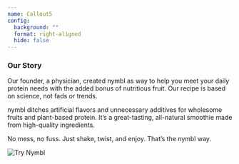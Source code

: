 ```yaml
---
name: Callout5
config:
  background: ""
  format: right-aligned
  hide: false
---
```


<section>

### Our Story

Our founder, a physician, created nymbl as way to help you meet your daily protein needs with the added bonus of nutritious fruit. Our recipe is based on science, not fads or trends.

nymbl ditches artificial flavors and unnecessary additives for wholesome fruits and plant-based protein. It’s a great-tasting, all-natural smoothie made from high-quality ingredients.

No mess, no fuss. Just shake, twist, and enjoy. That’s the nymbl way.

</section>

<section>
<img src="/images/two-bottles.png" class="hidden--mobile" alt="Try Nymbl" />
</section>
